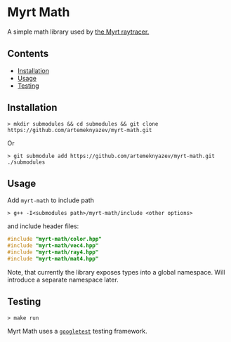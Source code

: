 # Myrt Math

A simple math library used by [the Myrt raytracer.](https://github.com/artemeknyazev/myrt)

## Contents

* [Installation](https://github.com/artemeknyazev/myrt-math#installation)
* [Usage](https://github.com/artemeknyazev/myrt-math#usage)
* [Testing](https://github.com/artemeknyazev/myrt-math#testing)

## Installation

```shell
> mkdir submodules && cd submodules && git clone https://github.com/artemeknyazev/myrt-math.git
```
Or
```shell
> git submodule add https://github.com/artemeknyazev/myrt-math.git ./submodules
```

## Usage

Add `myrt-math` to include path

```shell
> g++ -I<submodules path>/myrt-math/include <other options>
```
and include header files:
```cpp
#include "myrt-math/color.hpp"
#include "myrt-math/vec4.hpp"
#include "myrt-math/ray4.hpp"
#include "myrt-math/mat4.hpp"
```

Note, that currently the library exposes types into a global namespace. Will introduce a separate namespace later.

## Testing

```shell
> make run
```

Myrt Math uses a [`googletest`](https://github.com/google/googletest) testing framework.
